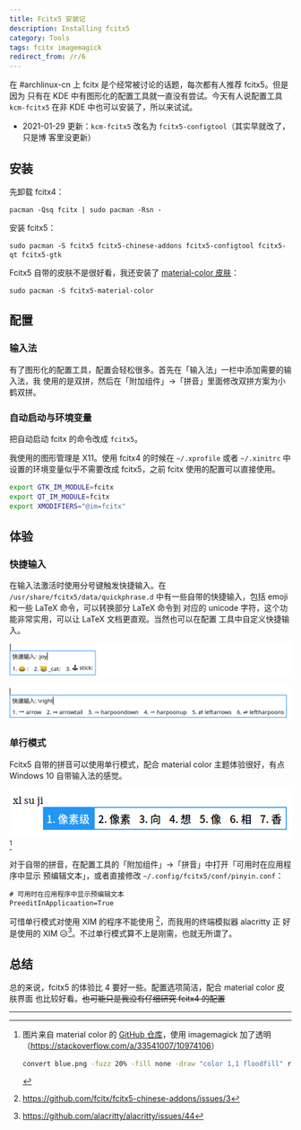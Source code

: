 ```yaml
---
title: Fcitx5 安装记
description: Installing fcitx5
category: Tools
tags: fcitx imagemagick
redirect_from: /r/6
---
```


在 #archlinux-cn 上 fcitx 是个经常被讨论的话题，每次都有人推荐 fcitx5。但是因为
只有在 KDE 中有图形化的配置工具就一直没有尝试。今天有人说配置工具 `kcm-fcitx5`
在非 KDE 中也可以安装了，所以来试试。

- 2021-01-29 更新：`kcm-fcitx5` 改名为 `fcitx5-configtool`（其实早就改了，只是博
    客里没更新）

## 安装

先卸载 fcitx4：

    pacman -Qsq fcitx | sudo pacman -Rsn -

安装 fcitx5：

    sudo pacman -S fcitx5 fcitx5-chinese-addons fcitx5-configtool fcitx5-qt fcitx5-gtk

Fcitx5 自带的皮肤不是很好看，我还安装了 [material-color 皮肤][material]：

    sudo pacman -S fcitx5-material-color

## 配置

### 输入法

有了图形化的配置工具，配置会轻松很多。首先在「输入法」一栏中添加需要的输入法，我
使用的是双拼，然后在「附加组件」→「拼音」里面修改双拼方案为小鹤双拼。

### 自动启动与环境变量

把自动启动 fcitx 的命令改成 `fcitx5`。

我使用的图形管理是 X11。使用 fcitx4 的时候在 `~/.xprofile` 或者 `~/.xinitrc` 中
设置的环境变量似乎不需要改成 fcitx5，之前 fcitx 使用的配置可以直接使用。

```sh
export GTK_IM_MODULE=fcitx
export QT_IM_MODULE=fcitx
export XMODIFIERS="@im=fcitx"
```

## 体验

### 快捷输入

在输入法激活时使用分号键触发快捷输入。在 `/usr/share/fcitx5/data/quickphrase.d`
中有一些自带的快捷输入，包括 emoji 和一些 LaTeX 命令，可以转换部分 LaTeX 命令到
对应的 unicode 字符，这个功能非常实用，可以让 LaTeX 文档更直观。当然也可以在配置
工具中自定义快捷输入。

![emoji quick phrase](/images/6-install-fcitx5/emoji.png)

![LaTeX quick phrase](/images/6-install-fcitx5/quickphrase.png)

### 单行模式

Fcitx5 自带的拼音可以使用单行模式，配合 material color 主题体验很好，有点
Windows 10 自带输入法的感觉。

![material color blue](/images/6-install-fcitx5/blue.png)[^mc-fig]

对于自带的拼音，在配置工具的「附加组件」→「拼音」中打开「可用时在应用程序中显示
预编辑文本」，或者直接修改 `~/.config/fcitx5/conf/pinyin.conf`：

```
# 可用时在应用程序中显示预编辑文本
PreeditInApplicaation=True
```

可惜单行模式对使用 XIM 的程序不能使用 [^no-xim]，而我用的终端模拟器 alacritty 正
好是使用的 XIM 😥[^alacritty-xim]。不过单行模式算不上是刚需，也就无所谓了。

[^mc-fig]: 图片来自 material color 的 [GitHub 仓库][material]，使用 imagemagick
    加了透明（<https://stackoverflow.com/a/33541007/10974106>）
    ```sh
    convert blue.png -fuzz 20% -fill none -draw "color 1,1 floodfill" result.png
    ```
[^no-xim]: <https://github.com/fcitx/fcitx5-chinese-addons/issues/3>
[^alacritty-xim]: <https://github.com/alacritty/alacritty/issues/44>

[material]: https://github.com/hosxy/Fcitx5-Material-Color

## 总结

总的来说，fcitx5 的体验比 4 要好一些。配置选项简洁，配合 material color 皮肤界面
也比较好看。~~也可能只是我没有仔细研究 fcitx4 的配置~~

---
